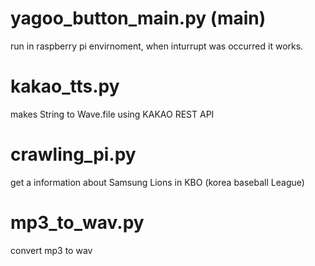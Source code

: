 # yagoo_button_main.py   (__main__)
run in raspberry pi envirnoment, when inturrupt was occurred it works.

# kakao_tts.py           
makes String to Wave.file using KAKAO REST API

# crawling_pi.py         
get a information about Samsung Lions in KBO (korea baseball League)

# mp3_to_wav.py          
convert mp3 to wav 
